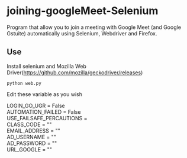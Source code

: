 # joining-googleMeet-Selenium

Program that allow you to join a meeting with Google Meet (and Google Gstuite) automatically using Selenium, Webdriver and Firefox.

## Use

Install selenium and Mozilla Web Driver(https://github.com/mozilla/geckodriver/releases)


    python web.py

Edit these variable as you wish   

LOGIN_GO_UGR = False   
AUTOMATION_FAILED = False   
USE_FAILSAFE_PERCAUTIONS =    
CLASS_CODE = ""    
EMAIL_ADDRESS = ""   
AD_USERNAME = ""   
AD_PASSWORD = ""  
URL_GOOGLE = ""  
